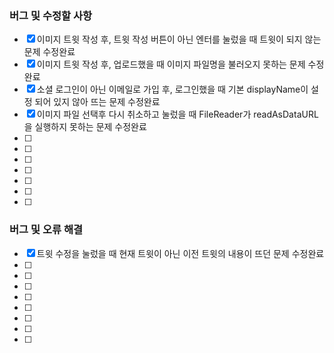 ### 버그 및 수정할 사항

- [x] 이미지 트윗 작성 후, 트윗 작성 버튼이 아닌 엔터를 눌렀을 때 트윗이 되지 않는 문제 수정완료
- [x] 이미지 트윗 작성 후, 업로드했을 때 이미지 파일명을 불러오지 못하는 문제 수정완료
- [x] 소셜 로그인이 아닌 이메일로 가입 후, 로그인했을 때 기본 displayName이 설정 되어 있지 않아 뜨는 문제 수정완료
- [x] 이미지 파일 선택후 다시 취소하고 눌렀을 때 FileReader가 readAsDataURL을 실행하지 못하는 문제 수정완료
- [ ]
- [ ]
- [ ]
- [ ]
- [ ]
- [ ]
- [ ]

### 버그 및 오류 해결

- [x] 트윗 수정을 눌렀을 때 현재 트윗이 아닌 이전 트윗의 내용이 뜨던 문제 수정완료
- [ ]
- [ ]
- [ ]
- [ ]
- [ ]
- [ ]
- [ ]
- [ ]
